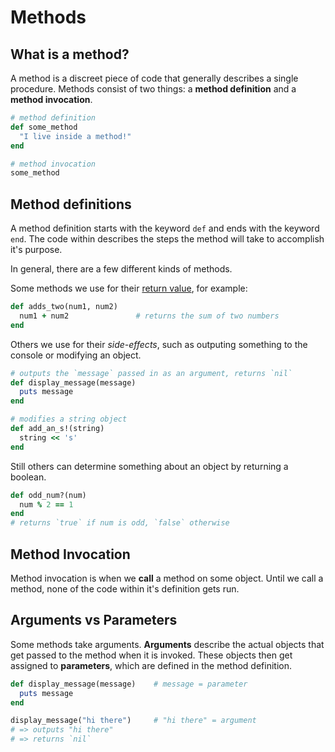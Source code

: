 # Methods

## What is a method?

A method is a discreet piece of code that generally describes a single procedure. Methods consist of two things: a **method definition** and a **method invocation**.

```ruby
# method definition
def some_method
  "I live inside a method!"
end

# method invocation
some_method
```

## Method definitions

A method definition starts with the keyword `def` and ends with the keyword `end`. The code within describes the steps the method will take to accomplish it's purpose.

In general, there are a few different kinds of methods.

Some methods we use for their [return value](./return_values.md), for example:

```ruby
def adds_two(num1, num2)
  num1 + num2               # returns the sum of two numbers
end
```

Others we use for their _side-effects_, such as outputing something to the console or modifying an object.

```ruby
# outputs the `message` passed in as an argument, returns `nil`
def display_message(message)
  puts message
end

# modifies a string object
def add_an_s!(string)
  string << 's'
end
```

Still others can determine something about an object by returning a boolean.

```ruby
def odd_num?(num)
  num % 2 == 1
end
# returns `true` if num is odd, `false` otherwise
```

## Method Invocation

Method invocation is when we **call** a method on some object. Until we call a method, none of the code within it's definition gets run.

## Arguments vs Parameters

Some methods take arguments. **Arguments** describe the actual objects that get passed to the method when it is invoked. These objects then get assigned to **parameters**, which are defined in the method definition.

```ruby
def display_message(message)    # message = parameter
  puts message
end

display_message("hi there")     # "hi there" = argument
# => outputs "hi there"
# => returns `nil`
```
